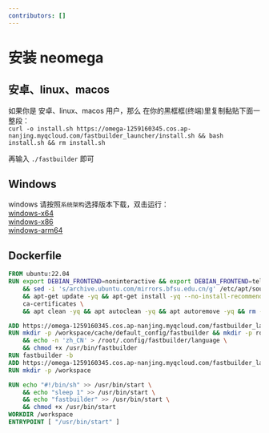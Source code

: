 ```yaml
---
contributors: []
---
```


# 安装 neomega

## 安卓、linux、macos
如果你是 安卓、linux、macos 用户，那么
在你的黑框框(终端)里复制黏贴下面一整段： <br/>
`
curl -o install.sh https://omega-1259160345.cos.ap-nanjing.myqcloud.com/fastbuilder_launcher/install.sh && bash install.sh && rm install.sh
`
 
再输入 `./fastbuilder` 即可 
 
## Windows
windows 请按照`系统架构`选择版本下载，双击运行：    
[windows-x64](https://omega-1259160345.cos.ap-nanjing.myqcloud.com/fastbuilder_launcher/windows-amd64.exe)  
[windows-x86](https://omega-1259160345.cos.ap-nanjing.myqcloud.com/fastbuilder_launcher/windows-x86.exe)    
[windows-arm64](https://omega-1259160345.cos.ap-nanjing.myqcloud.com/fastbuilder_launcher/windows-arm64.exe)


## Dockerfile 
```dockerfile
FROM ubuntu:22.04
RUN export DEBIAN_FRONTEND=noninteractive && export DEBIAN_FRONTEND=teletype \
    && sed -i 's/archive.ubuntu.com/mirrors.bfsu.edu.cn/g' /etc/apt/sources.list \
    && apt-get update -yq && apt-get install -yq --no-install-recommends \
    ca-certificates \
    && apt clean -yq && apt autoclean -yq && apt autoremove -yq && rm -rf /var/lib/apt/lists/* 

ADD https://omega-1259160345.cos.ap-nanjing.myqcloud.com/fastbuilder_launcher/linux-amd64 /usr/bin/fastbuilder
RUN mkdir -p /workspace/cache/default_config/fastbuilder && mkdir -p root/.config && ln -s /workspace/cache/default_config/fastbuilder /root/.config/fastbuilder \
    && echo -n 'zh_CN' > /root/.config/fastbuilder/language \
    && chmod +x /usr/bin/fastbuilder
RUN fastbuilder -b
ADD https://omega-1259160345.cos.ap-nanjing.myqcloud.com/fastbuilder_launcher/certs.tar.gz /etc/ssl/certs.tar.gz
RUN mkdir -p /workspace

RUN echo "#!/bin/sh" >> /usr/bin/start \
    && echo "sleep 1" >> /usr/bin/start \
    && echo "fastbuilder" >> /usr/bin/start \
    && chmod +x /usr/bin/start
WORKDIR /workspace
ENTRYPOINT [ "/usr/bin/start" ]
```
